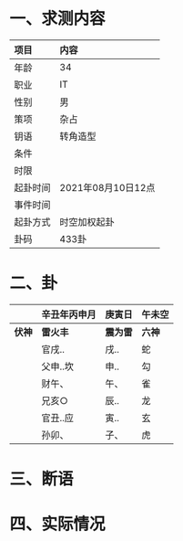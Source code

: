 # 一、求测内容
|项目|内容|
|:-|:-|
|年龄|34|
|职业|IT|
|性别|男|
|策项|杂占|
|钥语|转角造型|
|条件||
|时限||
|起卦时间|2021年08月10日12点|
|事件时间||
|起卦方式|时空加权起卦|
|卦码|433卦|

# 二、卦
||辛丑年丙申月|庚寅日|午未空|
|:-|:-|:-|:-|
|**伏神**|**雷火丰**|**震为雷**|**六神**|
||官戌..|戌..|蛇|
||父申..坎|申..|勾|
||财午、|午、|雀|
||兄亥○|辰..|龙|
||官丑..应|寅..|玄|
||孙卯、|子、|虎|


# 三、断语

# 四、实际情况